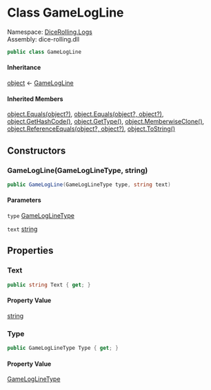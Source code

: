 # <a id="DiceRolling_Logs_GameLogLine"></a> Class GameLogLine

Namespace: [DiceRolling.Logs](DiceRolling.Logs.md)  
Assembly: dice\-rolling.dll  

```csharp
public class GameLogLine
```

#### Inheritance

[object](https://learn.microsoft.com/dotnet/api/system.object) ← 
[GameLogLine](DiceRolling.Logs.GameLogLine.md)

#### Inherited Members

[object.Equals\(object?\)](https://learn.microsoft.com/dotnet/api/system.object.equals\#system\-object\-equals\(system\-object\)), 
[object.Equals\(object?, object?\)](https://learn.microsoft.com/dotnet/api/system.object.equals\#system\-object\-equals\(system\-object\-system\-object\)), 
[object.GetHashCode\(\)](https://learn.microsoft.com/dotnet/api/system.object.gethashcode), 
[object.GetType\(\)](https://learn.microsoft.com/dotnet/api/system.object.gettype), 
[object.MemberwiseClone\(\)](https://learn.microsoft.com/dotnet/api/system.object.memberwiseclone), 
[object.ReferenceEquals\(object?, object?\)](https://learn.microsoft.com/dotnet/api/system.object.referenceequals), 
[object.ToString\(\)](https://learn.microsoft.com/dotnet/api/system.object.tostring)

## Constructors

### <a id="DiceRolling_Logs_GameLogLine__ctor_DiceRolling_Logs_GameLogLineType_System_String_"></a> GameLogLine\(GameLogLineType, string\)

```csharp
public GameLogLine(GameLogLineType type, string text)
```

#### Parameters

`type` [GameLogLineType](DiceRolling.Logs.GameLogLineType.md)

`text` [string](https://learn.microsoft.com/dotnet/api/system.string)

## Properties

### <a id="DiceRolling_Logs_GameLogLine_Text"></a> Text

```csharp
public string Text { get; }
```

#### Property Value

 [string](https://learn.microsoft.com/dotnet/api/system.string)

### <a id="DiceRolling_Logs_GameLogLine_Type"></a> Type

```csharp
public GameLogLineType Type { get; }
```

#### Property Value

 [GameLogLineType](DiceRolling.Logs.GameLogLineType.md)

